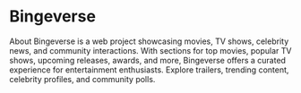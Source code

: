 # Bingeverse
About Bingeverse is a web project showcasing movies, TV shows, celebrity news, and community interactions. With sections for top movies, popular TV shows, upcoming releases, awards, and more, Bingeverse offers a curated experience for entertainment enthusiasts. Explore trailers, trending content, celebrity profiles, and community polls.
